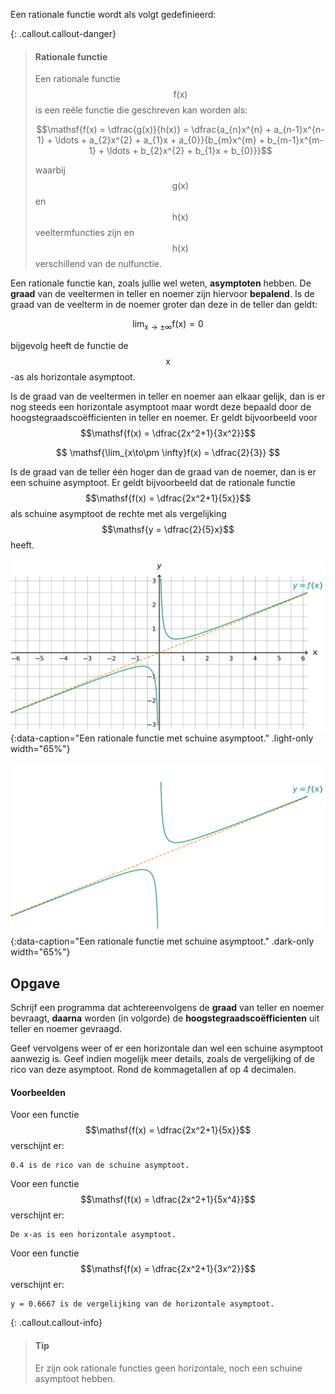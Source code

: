 Een rationale functie wordt als volgt gedefinieerd:

{: .callout.callout-danger}
> #### Rationale functie
> Een rationale functie $$\mathsf{f(x)}$$ is een reële functie die geschreven kan worden als:
>
> $$\mathsf{f(x) = \dfrac{g(x)}{h(x)} = \dfrac{a_{n}x^{n} + a_{n-1}x^{n-1} + \ldots + a_{2}x^{2} + a_{1}x + a_{0}}{b_{m}x^{m} + b_{m-1}x^{m-1} + \ldots + b_{2}x^{2} + b_{1}x + b_{0}}}$$
>
> waarbij $$\mathsf{g(x)}$$ en $$\mathsf{h(x)}$$ veeltermfuncties zijn en $$\mathsf{h(x)}$$ verschillend van de nulfunctie.


Een rationale functie kan, zoals jullie wel weten, **asymptoten** hebben. De **graad** van de veeltermen in teller en noemer zijn hiervoor **bepalend**. Is de graad van de veelterm in de noemer groter dan deze in de teller dan geldt:

$$\mathsf{\lim_{x\to\pm \infty}f(x) = 0}$$

bijgevolg heeft de functie de $$\mathsf{x}$$-as als horizontale asymptoot.

Is de graad van de veeltermen in teller en noemer aan elkaar gelijk, dan is er nog steeds een horizontale asymptoot maar wordt deze bepaald door de hoogstegraadscoëfficienten in teller en noemer. Er geldt bijvoorbeeld voor $$\mathsf{f(x) = \dfrac{2x^2+1}{3x^2}}$$ 

$$
\mathsf{\lim_{x\to\pm \infty}f(x) = \dfrac{2}{3}}
$$

Is de graad van de teller één hoger dan de graad van de noemer, dan is er een schuine asymptoot. Er geldt bijvoorbeeld dat de rationale functie $$\mathsf{f(x) = \dfrac{2x^2+1}{5x}}$$ als schuine asymptoot de rechte met als vergelijking $$\mathsf{y = \dfrac{2}{5}x}$$ heeft.

![Een rationale functie met schuine asymptoot.](media/image.png "Een rationale functie met schuine asymptoot."){:data-caption="Een rationale functie met schuine asymptoot." .light-only width="65%"}

![Een rationale functie met schuine asymptoot.](media/image_dark.png "Een rationale functie met schuine asymptoot."){:data-caption="Een rationale functie met schuine asymptoot." .dark-only width="65%"}

## Opgave
Schrijf een programma dat achtereenvolgens de **graad** van teller en noemer bevraagt, **daarna** worden (in volgorde) de **hoogstegraadscoëfficienten** uit teller en noemer gevraagd.

Geef vervolgens weer of er een horizontale dan wel een schuine asymptoot aanwezig is. Geef indien mogelijk meer details, zoals de vergelijking of de rico van deze asymptoot. Rond de kommagetallen af op 4 decimalen.

#### Voorbeelden

Voor een functie $$\mathsf{f(x) = \dfrac{2x^2+1}{5x}}$$ verschijnt er:

```
0.4 is de rico van de schuine asymptoot.
```

Voor een functie $$\mathsf{f(x) = \dfrac{2x^2+1}{5x^4}}$$ verschijnt er:

```
De x-as is een horizontale asymptoot.
```

Voor een functie $$\mathsf{f(x) = \dfrac{2x^2+1}{3x^2}}$$ verschijnt er:
```
y = 0.6667 is de vergelijking van de horizontale asymptoot.
```

{: .callout.callout-info}
>#### Tip
> Er zijn ook rationale functies geen horizontale, noch een schuine asymptoot hebben.